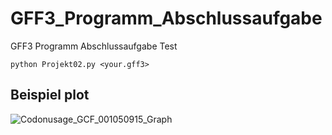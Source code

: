 # GFF3_Programm_Abschlussaufgabe
GFF3 Programm Abschlussaufgabe
Test
```
python Projekt02.py <your.gff3>
```
## Beispiel plot
![Codonusage_GCF_001050915_Graph](https://user-images.githubusercontent.com/80681798/111205837-f6c4a280-85c7-11eb-842b-5b57011bc8ba.png)

